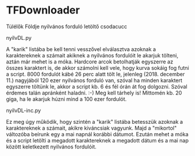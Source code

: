 # TFDownloader
Túlélők Földje nyilvános forduló letöltő csodacucc

nyilvDL.py

A "karik" listába be kell tenni vesszővel elválasztva azoknak a karaktereknek a számait akiknek a nyilvános fordulóit le akarjuk tölteni, aztán már mehet is a móka. Hardcore arcok betolhatják egyszerre az összes karaktert is, de akkor számolni kell vele, hogy kurva sokáig fog futni a script. 8000 fordulót kábé 26 perc alatt tölt le, jelenleg (2018. december 11.) nagyjából 120 ezer nyilvános forduló van, szóval ha minden karaktert egyszerre töltünk le, akkor a script kb. 6 és fél órán át fog dolgozni. Szóval érdemes talán apránként haladni. :-) Meg kell tárhely is! Mittomén kb. 20 giga, ha le akarjuk húzni mind a 100 ezer fordulót.

nyilvDL-inc.py

Ez meg úgy működik, hogy szintén a "karik" listába betesszük azoknak a karaktereknek a számait, akikre kiváncsiak vagyunk. Majd a "mikortol" változóba beírunk egy a mai napnál korábbi dátumot. Ezután mehet a móka és a script letölti a megadott karaktereknek a megadott dátum és a mai nap között keletkezett nyilvános fordulóit.
